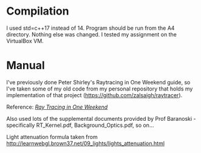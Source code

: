 # Compilation

I used std=c++17 instead of 14. Program should be run from the A4 directory. Nothing else was changed. I tested my assignment on the VirtualBox VM.


# Manual

I've previously done Peter Shirley's Raytracing in One Weekend guide, so I've taken some of my old code from my personal repository that holds my 
implementation of that project (https://github.com/zalsaigh/raytracer).

Reference: [_Ray Tracing in One Weekend_](https://raytracing.github.io/books/RayTracingInOneWeekend.html)

Also used lots of the supplemental documents provided by Prof Baranoski - specifically RT_Kernel.pdf, Background_Optics.pdf, so on...

Light attenuation formula taken from http://learnwebgl.brown37.net/09_lights/lights_attenuation.html

